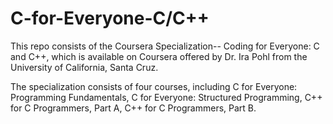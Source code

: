 # C-for-Everyone-C/C++

This repo consists of the Coursera Specialization-- Coding for Everyone: C and C++, which is available on Coursera offered by Dr. Ira Pohl from the University of California, Santa Cruz. 

The specialization consists of four courses, including C for Everyone: Programming Fundamentals, C for Everyone: Structured Programming, C++ for C Programmers, Part A, C++ for C Programmers, Part B.
